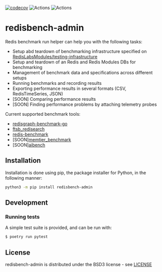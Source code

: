 [![codecov](https://codecov.io/gh/filipecosta90/redisbench-admin/branch/master/graph/badge.svg)](https://codecov.io/gh/filipecosta90/redisbench-admin)
![Actions](https://github.com/filipecosta90/redisbench-admin/workflows/Run%20Tests/badge.svg?branch=master)
![Actions](https://badge.fury.io/py/redisbench-admin.svg)

# redisbench-admin

Redis benchmark run helper can help you with the following tasks:
- Setup abd teardown of benchmarking infrastructure specified on [RedisLabsModules/testing-infrastructure](https://github.com/RedisLabsModules/testing-infrastructure)
- Setup and teardown of an Redis and Redis Modules DBs for benchmarking
- Management of benchmark data and specifications across different setups
- Running benchmarks and recording results
- Exporting performance results in several formats (CSV, RedisTimeSeries, JSON)
- [SOON] Comparing performance results
- [SOON] Finding performance problems by attaching telemetry probes

Current supported benchmark tools:
- [redisgraph-benchmark-go](https://github.com/RedisGraph/redisgraph-benchmark-go)
- [ftsb_redisearch](https://github.com/RediSearch/ftsb)
- [redis-benchmark](https://github.com/redis/redis)
- [SOON][memtier_benchmark](https://github.com/RedisLabs/memtier_benchmark)
- [SOON][aibench](https://github.com/RedisAI/aibench)

## Installation

Installation is done using pip, the package installer for Python, in the following manner:

```bash
python3 -m pip install redisbench-admin
```

## Development

### Running tests

A simple test suite is provided, and can be run with:

```sh
$ poetry run pytest
```

## License

redisbench-admin is distributed under the BSD3 license - see [LICENSE](LICENSE)
